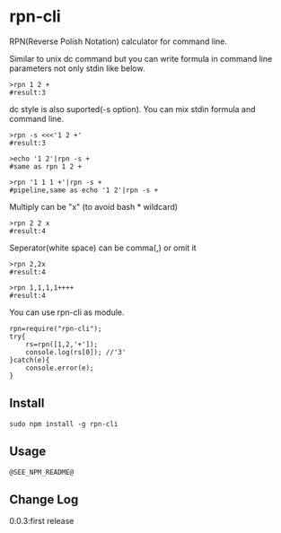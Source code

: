 rpn-cli
==========

RPN(Reverse Polish Notation) calculator for command line.

Similar to unix dc command but you can write formula in command line parameters not only stdin like below.

```
>rpn 1 2 +
#result:3
```

dc style is also suported(-s option). You can mix stdin formula and command line.

```
>rpn -s <<<'1 2 +'
#result:3

>echo '1 2'|rpn -s +
#same as rpn 1 2 +

>rpn '1 1 1 +'|rpn -s +
#pipeline,same as echo '1 2'|rpn -s +
```

Multiply can be "x" (to avoid bash * wildcard) 

```
>rpn 2 2 x
#result:4
```

Seperator(white space) can be comma(,) or omit it

```
>rpn 2,2x
#result:4

>rpn 1,1,1,1++++
#result:4
```

You can use rpn-cli as module.

```
rpn=require("rpn-cli");
try{
	rs=rpn([1,2,'+']);
	console.log(rs[0]); //'3'
}catch(e){
	console.error(e);
}
```

## Install

```
sudo npm install -g rpn-cli
```

## Usage
```
@SEE_NPM_README@
```

## Change Log

0.0.3:first release
